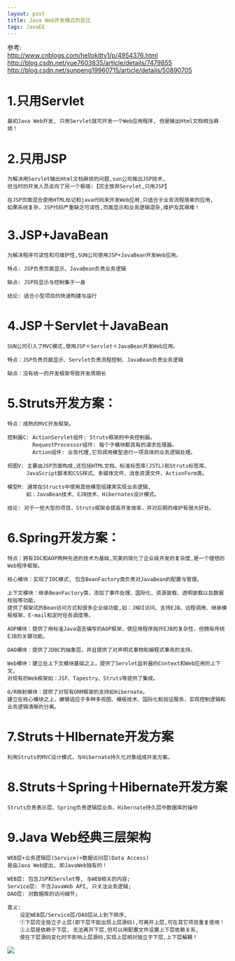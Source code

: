 ```yaml
---
layout: post
title: Java Web开发模式的变迁
tags: JavaEE
---
```

参考:  
	http://www.cnblogs.com/hellokitty1/p/4954376.html
	http://blog.csdn.net/yue7603835/article/details/7479855
	http://blog.csdn.net/sunpeng19960715/article/details/50890705
		
# 1.只用Servlet
	最初Java Web开发, 只用Servlet就可开发一个Web应用程序, 但是输出Html文档相当麻烦！
	
# 2.只用JSP
	为解决用Servlet输出Html文档麻烦的问题,sun公司推出JSP技术,
	但当时的开发人员走向了另一个极端:【完全放弃Servlet,只用JSP】
	
	在JSP页面混合使用HTML标记和java代码来开发Web应用,只适合于业务流程简单的应用,
	如果系统复杂，JSP代码严重缺乏可读性,页面显示和业务逻辑混杂,维护及其艰难！   

# 3.JSP+JavaBean
	为解决程序可读性和可维护性,SUN公司使用JSP+JavaBean开发Web应用。	
	
	特点: JSP负责页面显示、JavaBean负责业务逻辑
	
    缺点: JSP将显示与控制集于一身
	
	结论: 适合小型项目的快速构建与运行
	
# 4.JSP＋Servlet＋JavaBean
	SUN公司引入了MVC模式,使用JSP＋Servlet＋JavaBean开发Web应用。
	
	特点：JSP负责页面显示、Servlet负责流程控制、JavaBean负责业务逻辑
	
    缺点：没有统一的开发框架导致开发周期长

# 5.Struts开发方案：
    特点：成熟的MVC开发框架。
	
    控制器C: ActionServlet组件: Struts框架的中央控制器。
            RequestProcessor组件: 每个子模块都具有的请求处理器。
            Action组件: 业务代理,它将调用模型进行一项具体的业务逻辑处理。
			
	视图V: 主要由JSP页面构成,还包括HTML文档、标准标签库(JSTL)和Struts标签库、
		  JavaScript脚本和CSS样式、多媒体文件、消息资源文件、ActionForm类。
		  
	模型M: 通常在Structs中使用其他模型组建来实现业务逻辑,
		  如：JavaBean技术、EJB技术、Hibernates设计模式。
		  
	结论: 对于一些大型的项目，Struts框架会提高开发效率，并对后期的维护有很大好处。

# 6.Spring开发方案：
    特点：拥有IOC和AOP两种先进的技术为基础,完美的简化了企业级开发的复杂度,是一个理想的Web程序框架。
    
	核心模块：实现了IOC模式, 包含BeanFactory类负责对JavaBean的配置与管理。
	
	上下文模块：继承BeanFactory类，添加了事件处理、国际化、资源装载、透明装载以及数据校验等功能，
	提供了框架式的Bean访问方式和很多企业级功能,如：JNDI访问、支持EJB、远程调用、继承模板框架、E-mail和定时任务调度等。
			  
	AOP模块：提供了用标准Java语言编写的AOP框架，使应用程序抛开EJB的复杂性，但拥有传统EJB的关键功能。
	
	DAO模块：提供了JDBC的抽象层，并且提供了对声明式事物和编程式事务的支持。
	
	Web模块：建立在上下文模块基础之上，提供了Servlet监听器的Context和Web应用的上下文,
	对现有的Web框架如：JSF、Tapestry、Struts等提供了集成。
	
	O/R映射模块：提供了对现有ORM框架的支持如Hibernate。
	建立在核心模块之上，嫩够适应于多种多视图、模板技术、国际化和验证服务，实现控制逻辑和业务逻辑清晰的分离。

# 7.Struts＋HIbernate开发方案
    利用Struts的MVC设计模式，与Hibernate持久化对象组成开发方案。

# 8.Struts＋Spring＋Hibernate开发方案
    Struts负责表示层、Spring负责逻辑层业务、Hibernate持久层中数据库的操作

# 9.Java Web经典三层架构
	WEB层+业务逻辑层(Service)+数据访问层(Data Access)
	是由Java Web提出, 即JavaWeb独有的！
	
	WEB层: 包含JSP和Servlet等, 与WEB相关的内容;
	Service层: 不含JavaWeb API, 只关注业务逻辑;
	DAO层: 对数据库的访问细节;
	
	意义:		
		设定WEB层/Service层/DAO层从上到下排序,	
		①下层完全独立于上层(即下层不能出现上层源码),可离开上层,可在其它项目重复使用！
		②上层是依赖于下层, 无法离开下层,但可以用配置文件设置上下层依赖关系,
		使在下层源码变化时不影响上层源码,实现上层相对独立于下层,上下层解耦！	
	
![](http://img.blog.csdn.net/20160316002015045)